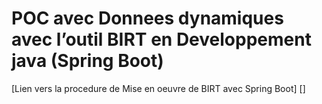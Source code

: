# POC avec Donnees dynamiques avec l’outil BIRT en Developpement java (Spring Boot)

[Lien vers la procedure de Mise en oeuvre de BIRT avec Spring Boot] []

